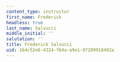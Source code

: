 ```yaml
---
content_type: instructor
first_name: Frederick
headless: true
last_name: Salvucci
middle_initial: ''
salutation: ''
title: Frederick Salvucci
uid: 164c52e6-4324-f64a-a9e1-97289918492a
---
```

